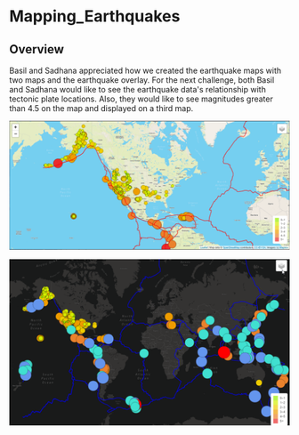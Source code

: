 # Mapping_Earthquakes

## Overview
Basil and Sadhana appreciated how we created the earthquake maps with two maps and the earthquake overlay. For the next challenge, both Basil and Sadhana would like to see the earthquake data's relationship with tectonic plate locations. Also, they would like to see magnitudes greater than 4.5 on the map and displayed on a third map.

![](Earthquake_Challenge/earthquakechallenge1.PNG)

![](Earthquake_Challenge/dark_layer.PNG)
